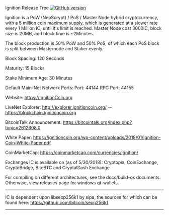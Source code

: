 Ignition Release Tree [![GitHub version](https://img.shields.io/badge/Version-1.1.0.0-brightgreen.svg)](https://github.com/ignitioncoin/ignitioncoin)

Ignition is a PoW (NeoScrypt) / PoS / Master Node hybrid cryptocurrency, with a 5 million coin maximum supply, which is generated at a slower rate every 1 Million IC, until it's limit is reached. Master Node cost 3000IC, block size is 20MB, and block time is ~2Minutes.

The block production is 50% PoW and 50% PoS, of which each PoS block is split between Masternode and Staker evenly.

Block Spacing: 120 Seconds

Maturity: 15 Blocks

Stake Minimum Age: 30 Minutes

Default Main-Net Network Ports:
Port: 44144
RPC Port: 44155

Website: https://IgnitionCoin.org

LiveNet Explorer: http://explorer.ignitioncoin.org/  -- https://blockchain.ignitioncoin.org

BitcoinTalk Announcement: https://bitcointalk.org/index.php?topic=2612608.0

White Paper: https://ignitioncoin.org/wp-content/uploads/2018/01/Ignition-Coin-White-Paper.pdf

CoinMarketCap: https://coinmarketcap.com/currencies/ignition/

Exchanges IC is available on (as of 5/30/2018): Cryptopia, CoinExchange, CryptoBridge, BiteBTC and CryptalDash Exchange

For compiling on different architectures, see the docs/build-*os* documents. Otherwise, view releases page for windows qt-wallets.

****
IC is dependent upon libsecp256k1 by sipa, the sources for which can be found here:
https://github.com/bitcoin/secp256k1
****
